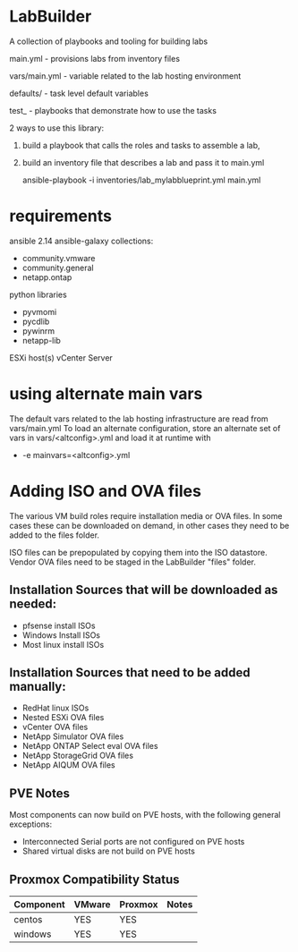 # LabBuilder
 A collection of playbooks and tooling for building labs

main.yml - provisions labs from inventory files

vars/main.yml - variable related to the lab hosting environment

defaults/ - task level default variables

test_ - playbooks that demonstrate how to use the tasks


2 ways to use this library:
1. build a playbook that calls the roles and tasks to assemble a lab, 
2. build an inventory file that describes a lab and pass it to main.yml
   
   ansible-playbook -i inventories/lab_mylabblueprint.yml main.yml


# requirements
ansible 2.14
ansible-galaxy collections:
- community.vmware
- community.general
- netapp.ontap

python libraries
- pyvmomi
- pycdlib
- pywinrm
- netapp-lib

ESXi host(s)
vCenter Server

# using alternate main vars
The default vars related to the lab hosting infrastructure are read from vars/main.yml
To load an alternate configuration, store an alternate set of vars in vars/\<altconfig\>.yml and load it at runtime with
 - -e mainvars=\<altconfig\>.yml

# Adding ISO and OVA files
The various VM build roles require installation media or OVA files.  In some cases these can be downloaded on demand, in other cases they need to be added to the files folder. 

ISO files can be prepopulated by copying them into the ISO datastore.  
Vendor OVA files need to be staged in the LabBuilder "files" folder. 

## Installation Sources that will be downloaded as needed:
 - pfsense install ISOs
 - Windows Install ISOs
 - Most linux install ISOs 

## Installation Sources that need to be added manually:
 - RedHat linux ISOs
 - Nested ESXi OVA files
 - vCenter OVA files
 - NetApp Simulator OVA files
 - NetApp ONTAP Select eval OVA files
 - NetApp StorageGrid OVA files
 - NetApp AIQUM OVA files

## PVE Notes
Most components can now build on PVE hosts, with the following general exceptions:
  - Interconnected Serial ports are not configured on PVE hosts
  - Shared virtual disks are not build on PVE hosts

## Proxmox Compatibility Status
| Component | VMware | Proxmox | Notes 
|-----------|--------|---------|-------
| centos    | YES    | YES     | 
| windows   | YES    | YES     |


